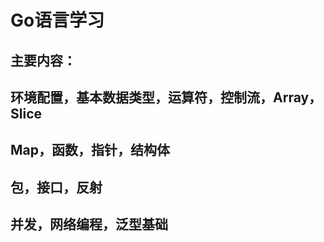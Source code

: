 # Go语言学习   
## 主要内容：
## 环境配置，基本数据类型，运算符，控制流，Array，Slice
## Map，函数，指针，结构体
## 包，接口，反射
## 并发，网络编程，泛型基础
